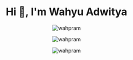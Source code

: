 <h1 align="center">Hi 👋, I'm Wahyu Adwitya</h1>

<p align="center"> <img src="https://komarev.com/ghpvc/?username=wahpram&label=Profile%20views&color=0e75b6&style=flat" alt="wahpram" /> </p>

<p align="center"><img src="https://github-readme-stats.vercel.app/api/top-langs?username=Wahyupramana260703&show_icons=true&locale=en&layout=compact" alt="wahpram" /></p>

<p align="center"><img src="https://github-readme-streak-stats.herokuapp.com/?user=wahpram&" alt="wahpram" /></p>

